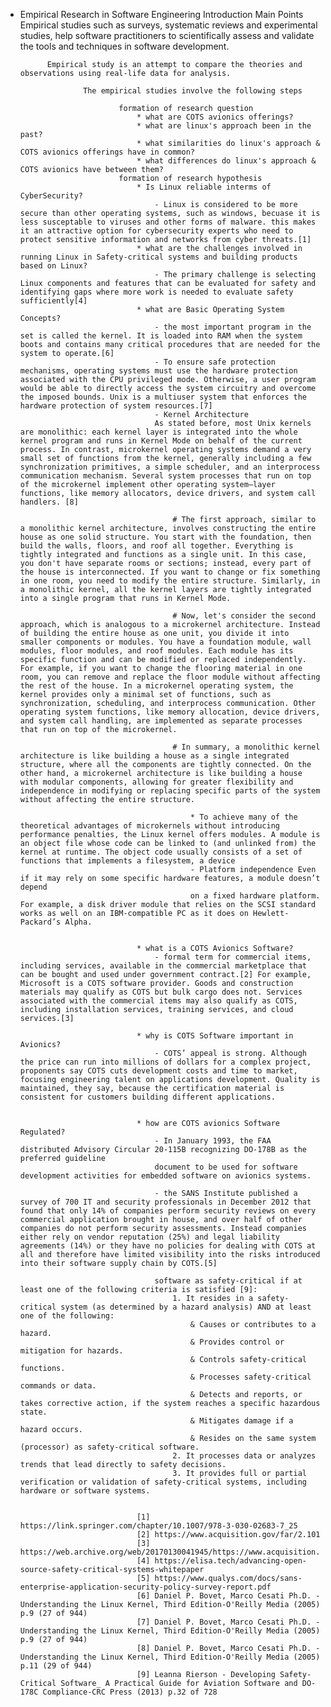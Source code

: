 * Empirical Research in Software Engineering
    Introduction
        Main Points
            Empirical studies such as surveys, systematic reviews and experimental studies, help software practitioners to scientifically assess and validate the tools and techniques in software development.

            Empirical study is an attempt to compare the theories and observations using real-life data for analysis.

                    The empirical studies involve the following steps

                            formation of research question
                                * what are COTS avionics offerings?
                                * what are linux's approach been in the past?
                                * what similarities do linux's approach & COTS avionics offerings have in common?
                                * what differences do linux's approach & COTS avionics have between them?
                            formation of research hypothesis
                                * Is Linux reliable interms of CyberSecurity? 
                                    - Linux is considered to be more secure than other operating systems, such as windows, becuase it is less susceptable to viruses and other forms of malware. this makes it an attractive option for cybersecurity experts who need to protect sensitive information and networks from cyber threats.[1] 
                                * what are the challenges involved in running Linux in Safety-critical systems and building products based on Linux?
                                    - The primary challenge is selecting Linux components and features that can be evaluated for safety and identifying gaps where more work is needed to evaluate safety sufficiently[4]
                                * what are Basic Operating System Concepts?
                                    - the most important program in the set is called the kernel. It is loaded into RAM when the system boots and contains many critical procedures that are needed for the system to operate.[6]
                                    - To ensure safe protection mechanisms, operating systems must use the hardware protection associated with the CPU privileged mode. Otherwise, a user program would be able to directly access the system circuitry and overcome the imposed bounds. Unix is a multiuser system that enforces the hardware protection of system resources.[7]
                                    - Kernel Architecture
                                    As stated before, most Unix kernels are monolithic: each kernel layer is integrated into the whole kernel program and runs in Kernel Mode on behalf of the current process. In contrast, microkernel operating systems demand a very small set of functions from the kernel, generally including a few synchronization primitives, a simple scheduler, and an interprocess communication mechanism. Several system processes that run on top of the microkernel implement other operating system–layer functions, like memory allocators, device drivers, and system call handlers. [8]

                                        # The first approach, similar to a monolithic kernel architecture, involves constructing the entire house as one solid structure. You start with the foundation, then build the walls, floors, and roof all together. Everything is tightly integrated and functions as a single unit. In this case, you don't have separate rooms or sections; instead, every part of the house is interconnected. If you want to change or fix something in one room, you need to modify the entire structure. Similarly, in a monolithic kernel, all the kernel layers are tightly integrated into a single program that runs in Kernel Mode.

                                        # Now, let's consider the second approach, which is analogous to a microkernel architecture. Instead of building the entire house as one unit, you divide it into smaller components or modules. You have a foundation module, wall modules, floor modules, and roof modules. Each module has its specific function and can be modified or replaced independently. For example, if you want to change the flooring material in one room, you can remove and replace the floor module without affecting the rest of the house. In a microkernel operating system, the kernel provides only a minimal set of functions, such as synchronization, scheduling, and interprocess communication. Other operating system functions, like memory allocation, device drivers, and system call handling, are implemented as separate processes that run on top of the microkernel.

                                        # In summary, a monolithic kernel architecture is like building a house as a single integrated structure, where all the components are tightly connected. On the other hand, a microkernel architecture is like building a house with modular components, allowing for greater flexibility and independence in modifying or replacing specific parts of the system without affecting the entire structure.

                                            * To achieve many of the theoretical advantages of microkernels without introducing performance penalties, the Linux kernel offers modules. A module is an object file whose code can be linked to (and unlinked from) the kernel at runtime. The object code usually consists of a set of functions that implements a filesystem, a device
                                            - Platform independence Even if it may rely on some specific hardware features, a module doesn’t depend
                                            on a fixed hardware platform. For example, a disk driver module that relies on the SCSI standard works as well on an IBM-compatible PC as it does on Hewlett-Packard’s Alpha.


                                * what is a COTS Avionics Software?
                                    - formal term for commercial items, including services, available in the commercial marketplace that can be bought and used under government contract.[2] For example, Microsoft is a COTS software provider. Goods and construction materials may qualify as COTS but bulk cargo does not. Services associated with the commercial items may also qualify as COTS, including installation services, training services, and cloud services.[3]

                                * why is COTS Software important in Avionics?
                                    - COTS’ appeal is strong. Although the price can run into millions of dollars for a complex project, proponents say COTS cuts development costs and time to market, focusing engineering talent on applications development. Quality is maintained, they say, because the certification material is consistent for customers building different applications.


                                * how are COTS avionics Software Regulated?
                                    - In January 1993, the FAA distributed Advisory Circular 20-115B recognizing DO-178B as the preferred guideline
                                    document to be used for software development activities for embedded software on avionics systems.

                                    - the SANS Institute published a survey of 700 IT and security professionals in December 2012 that found that only 14% of companies perform security reviews on every commercial application brought in house, and over half of other companies do not perform security assessments. Instead companies either rely on vendor reputation (25%) and legal liability agreements (14%) or they have no policies for dealing with COTS at all and therefore have limited visibility into the risks introduced into their software supply chain by COTS.[5]

                                    software as safety-critical if at least one of the following criteria is satisfied [9]:
                                        1. It resides in a safety-critical system (as determined by a hazard analysis) AND at least one of the following: 
                                            & Causes or contributes to a hazard.
                                            & Provides control or mitigation for hazards.
                                            & Controls safety-critical functions. 
                                            & Processes safety-critical commands or data. 
                                            & Detects and reports, or takes corrective action, if the system reaches a specific hazardous state.
                                            & Mitigates damage if a hazard occurs.
                                            & Resides on the same system (processor) as safety-critical software.
                                        2. It processes data or analyzes trends that lead directly to safety decisions.
                                        3. It provides full or partial verification or validation of safety-critical systems, including hardware or software systems.


                                [1] https://link.springer.com/chapter/10.1007/978-3-030-02683-7_25
                                [2] https://www.acquisition.gov/far/2.101
                                [3] https://web.archive.org/web/20170130041945/https://www.acquisition.gov/far/html/Subpart%202_1.html#wp1158534
                                [4] https://elisa.tech/advancing-open-source-safety-critical-systems-whitepaper
                                [5] https://www.qualys.com/docs/sans-enterprise-application-security-policy-survey-report.pdf
                                [6] Daniel P. Bovet, Marco Cesati Ph.D. - Understanding the Linux Kernel, Third Edition-O'Reilly Media (2005) p.9 (27 of 944)
                                [7] Daniel P. Bovet, Marco Cesati Ph.D. - Understanding the Linux Kernel, Third Edition-O'Reilly Media (2005) p.9 (27 of 944)
                                [8] Daniel P. Bovet, Marco Cesati Ph.D. - Understanding the Linux Kernel, Third Edition-O'Reilly Media (2005) p.11 (29 of 944)
                                [9] Leanna Rierson - Developing Safety-Critical Software_ A Practical Guide for Aviation Software and DO-178C Compliance-CRC Press (2013) p.32 of 728